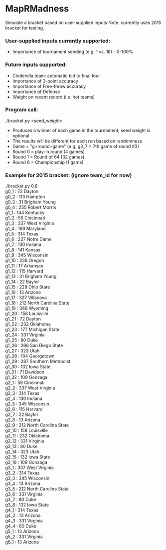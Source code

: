 # MapRMadness
Simulate a bracket based on user-supplied inputs
Note: currently uses 2015 bracket for testing.

### User-supplied inputs currently supported:
- Importance of tournament seeding (e.g. 1 vs. 16) - 0-100%


### Future inputs supported:
- Cinderella team: automatic bid to final four
- Importance of 3-point accuracy
- Importance of Free-throw accuracy
- Importance of Defense
- Weight on recent record (i.e. hot teams)

### Program call:
./bracket.py <seed_weight> <br>
- Produces a winner of each game in the tournament; seed weight is optional <br>
- The results will be different for each run based on randomness
- Game = "g+round+game" (e.g. g3_7 = 7th game of round #3) <br>
- Round 0 = play-in round (4 games) <br>
- Round 1 = Round of 64 (32 games) <br>
- Round 6 = Championship (1 game) <br>

### Example for 2015 bracket: (ignore team_id for now)
./bracket.py 0.8 <br>
g0_1 :  72 Dayton<br>
g0_2 :  113 Hampton<br>
g0_3 :  31 Brigham Young<br>
g0_4 :  255 Robert Morris<br>
g1_1 :  144 Kentucky<br>
g1_2 :  56 Cincinnati<br>
g1_3 :  337 West Virginia<br>
g1_4 :  169 Maryland<br>
g1_5 :  314 Texas<br>
g1_6 :  227 Notre Dame<br>
g1_7 :  130 Indiana<br>
g1_8 :  141 Kansas<br>
g1_9 :  345 Wisconsin<br>
g1_10 :  236 Oregon<br>
g1_11 :  17 Arkansas<br>
g1_12 :  115 Harvard<br>
g1_13 :  31 Brigham Young<br>
g1_14 :  22 Baylor<br>
g1_15 :  229 Ohio State<br>
g1_16 :  13 Arizona<br>
g1_17 :  327 Villanova<br>
g1_18 :  212 North Carolina State<br>
g1_19 :  348 Wyoming<br>
g1_20 :  158 Louisville<br>
g1_21 :  72 Dayton<br>
g1_22 :  232 Oklahoma<br>
g1_23 :  177 Michigan State<br>
g1_24 :  331 Virginia<br>
g1_25 :  80 Duke<br>
g1_26 :  266 San Diego State<br>
g1_27 :  323 Utah<br>
g1_28 :  104 Georgetown<br>
g1_29 :  287 Southern Methodist<br>
g1_30 :  132 Iowa State<br>
g1_31 :  71 Davidson<br>
g1_32 :  109 Gonzaga<br>
g2_1 :  56 Cincinnati<br>
g2_2 :  337 West Virginia<br>
g2_3 :  314 Texas<br>
g2_4 :  130 Indiana<br>
g2_5 :  345 Wisconsin<br>
g2_6 :  115 Harvard<br>
g2_7 :  22 Baylor<br>
g2_8 :  13 Arizona<br>
g2_9 :  212 North Carolina State<br>
g2_10 :  158 Louisville<br>
g2_11 :  232 Oklahoma<br>
g2_12 :  331 Virginia<br>
g2_13 :  80 Duke<br>
g2_14 :  323 Utah<br>
g2_15 :  132 Iowa State<br>
g2_16 :  109 Gonzaga<br>
g3_1 :  337 West Virginia<br>
g3_2 :  314 Texas<br>
g3_3 :  345 Wisconsin<br>
g3_4 :  13 Arizona<br>
g3_5 :  212 North Carolina State<br>
g3_6 :  331 Virginia<br>
g3_7 :  80 Duke<br>
g3_8 :  132 Iowa State<br>
g4_1 :  314 Texas<br>
g4_2 :  13 Arizona<br>
g4_3 :  331 Virginia<br>
g4_4 :  80 Duke<br>
g5_1 :  13 Arizona<br>
g5_2 :  331 Virginia<br>
g6_1 :  13 Arizona<br>
